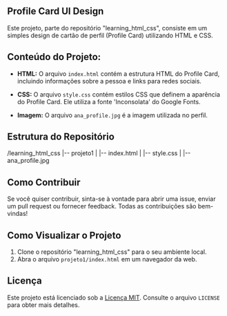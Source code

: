 ## Profile Card UI Design

Este projeto, parte do repositório "learning_html_css", consiste em um simples design de cartão de perfil (Profile Card) utilizando HTML e CSS.

## Conteúdo do Projeto:

- **HTML:** O arquivo `index.html` contém a estrutura HTML do Profile Card, incluindo informações sobre a pessoa e links para redes sociais.

- **CSS:** O arquivo `style.css` contém estilos CSS que definem a aparência do Profile Card. Ele utiliza a fonte 'Inconsolata' do Google Fonts.

- **Imagem:** O arquivo `ana_profile.jpg` é a imagem utilizada no perfil.

## Estrutura do Repositório

/learning_html_css
|-- projeto1
| |-- index.html
| |-- style.css
| |-- ana_profile.jpg

## Como Contribuir

Se você quiser contribuir, sinta-se à vontade para abrir uma issue, enviar um pull request ou fornecer feedback. Todas as contribuições são bem-vindas!

## Como Visualizar o Projeto

1. Clone o repositório "learning_html_css" para o seu ambiente local.
2. Abra o arquivo `projeto1/index.html` em um navegador da web.

## Licença

Este projeto está licenciado sob a [Licença MIT](https://opensource.org/licenses/MIT). Consulte o arquivo `LICENSE` para obter mais detalhes.